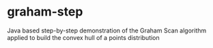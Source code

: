 # graham-step
Java based step-by-step demonstration of the Graham Scan algorithm applied to build the convex hull of a points distribution
